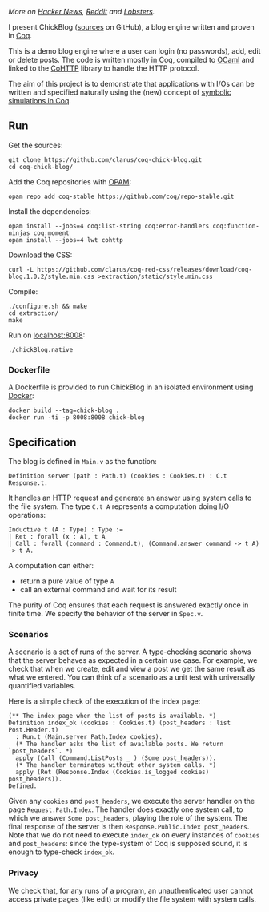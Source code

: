 *More on [Hacker News](https://news.ycombinator.com/item?id=9037115), [Reddit](https://www.reddit.com/r/programming/comments/2vn3xa/a_blog_engine_written_and_proven_in_coq/) and [Lobsters](https://lobste.rs/s/7ugonf/a_blog_engine_written_and_proven_in_coq/comments/4oholx).*

I present ChickBlog ([sources](https://github.com/clarus/coq-chick-blog) on GitHub), a blog engine written and proven in [Coq](https://coq.inria.fr/).

This is a demo blog engine where a user can login (no passwords), add, edit or delete posts. The code is written mostly in Coq, compiled to [OCaml](https://ocaml.org/) and linked to the [CoHTTP](https://github.com/mirage/ocaml-cohttp) library to handle the HTTP protocol.

The aim of this project is to demonstrate that applications with I/Os can be written and specified naturally using the (new) concept of [symbolic simulations in Coq](http://coq-blog.clarus.me/checking-concurrent-programs-with-symbolic-simulations.html).

## Run
Get the sources:

    git clone https://github.com/clarus/coq-chick-blog.git
    cd coq-chick-blog/

Add the Coq repositories with [OPAM](https://opam.ocaml.org/):

    opam repo add coq-stable https://github.com/coq/repo-stable.git

Install the dependencies:

    opam install --jobs=4 coq:list-string coq:error-handlers coq:function-ninjas coq:moment
    opam install --jobs=4 lwt cohttp

Download the CSS:

    curl -L https://github.com/clarus/coq-red-css/releases/download/coq-blog.1.0.2/style.min.css >extraction/static/style.min.css

Compile:

    ./configure.sh && make
    cd extraction/
    make

Run on [localhost:8008](http://localhost:8008/):

    ./chickBlog.native

### Dockerfile
A Dockerfile is provided to run ChickBlog in an isolated environment using [Docker](https://www.docker.com/):

    docker build --tag=chick-blog .
    docker run -ti -p 8008:8008 chick-blog

## Specification
The blog is defined in `Main.v` as the function:

    Definition server (path : Path.t) (cookies : Cookies.t) : C.t Response.t.

It handles an HTTP request and generate an answer using system calls to the file system. The type `C.t A` represents a computation doing I/O operations:

    Inductive t (A : Type) : Type :=
    | Ret : forall (x : A), t A
    | Call : forall (command : Command.t), (Command.answer command -> t A) -> t A.

A computation can either:

* return a pure value of type `A`
* call an external command and wait for its result

The purity of Coq ensures that each request is answered exactly once in finite time. We specify the behavior of the server in `Spec.v`.

### Scenarios
A scenario is a set of runs of the server. A type-checking scenario shows that the server behaves as expected in a certain use case. For example, we check that when we create, edit and view a post we get the same result as what we entered. You can think of a scenario as a unit test with universally quantified variables.

Here is a simple check of the execution of the index page:

    (** The index page when the list of posts is available. *)
    Definition index_ok (cookies : Cookies.t) (post_headers : list Post.Header.t)
      : Run.t (Main.server Path.Index cookies).
      (* The handler asks the list of available posts. We return `post_headers`. *)
      apply (Call (Command.ListPosts _ ) (Some post_headers)).
      (* The handler terminates without other system calls. *)
      apply (Ret (Response.Index (Cookies.is_logged cookies) post_headers)).
    Defined.

Given any `cookies` and `post_headers`, we execute the server handler on the page `Request.Path.Index`. The handler does exactly one system call, to which we answer `Some post_headers`, playing the role of the system. The final response of the server is then `Response.Public.Index post_headers`. Note that we do not need to execute `index_ok` on every instances of `cookies` and `post_headers`: since the type-system of Coq is supposed sound, it is enough to type-check `index_ok`.

### Privacy
We check that, for any runs of a program, an unauthenticated user cannot access private pages (like edit) or modify the file system with system calls.
